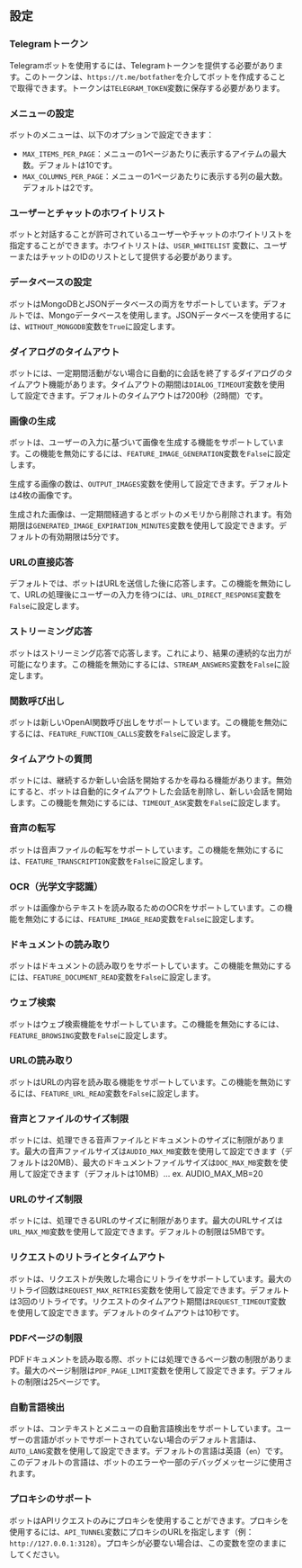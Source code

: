 ## 設定

### Telegramトークン

Telegramボットを使用するには、Telegramトークンを提供する必要があります。このトークンは、`https://t.me/botfather`を介してボットを作成することで取得できます。トークンは`TELEGRAM_TOKEN`変数に保存する必要があります。

### メニューの設定

ボットのメニューは、以下のオプションで設定できます：

- `MAX_ITEMS_PER_PAGE`：メニューの1ページあたりに表示するアイテムの最大数。デフォルトは10です。
- `MAX_COLUMNS_PER_PAGE`：メニューの1ページあたりに表示する列の最大数。デフォルトは2です。

### ユーザーとチャットのホワイトリスト

ボットと対話することが許可されているユーザーやチャットのホワイトリストを指定することができます。ホワイトリストは、`USER_WHITELIST` 変数に、ユーザーまたはチャットのIDのリストとして提供する必要があります。

### データベースの設定

ボットはMongoDBとJSONデータベースの両方をサポートしています。デフォルトでは、Mongoデータベースを使用します。JSONデータベースを使用するには、`WITHOUT_MONGODB`変数を`True`に設定します。

### ダイアログのタイムアウト

ボットには、一定期間活動がない場合に自動的に会話を終了するダイアログのタイムアウト機能があります。タイムアウトの期間は`DIALOG_TIMEOUT`変数を使用して設定できます。デフォルトのタイムアウトは7200秒（2時間）です。

### 画像の生成

ボットは、ユーザーの入力に基づいて画像を生成する機能をサポートしています。この機能を無効にするには、`FEATURE_IMAGE_GENERATION`変数を`False`に設定します。

生成する画像の数は、`OUTPUT_IMAGES`変数を使用して設定できます。デフォルトは4枚の画像です。

生成された画像は、一定期間経過するとボットのメモリから削除されます。有効期限は`GENERATED_IMAGE_EXPIRATION_MINUTES`変数を使用して設定できます。デフォルトの有効期限は5分です。

### URLの直接応答

デフォルトでは、ボットはURLを送信した後に応答します。この機能を無効にして、URLの処理後にユーザーの入力を待つには、`URL_DIRECT_RESPONSE`変数を`False`に設定します。

### ストリーミング応答

ボットはストリーミング応答で応答します。これにより、結果の連続的な出力が可能になります。この機能を無効にするには、`STREAM_ANSWERS`変数を`False`に設定します。

### 関数呼び出し

ボットは新しいOpenAI関数呼び出しをサポートしています。この機能を無効にするには、`FEATURE_FUNCTION_CALLS`変数を`False`に設定します。

### タイムアウトの質問

ボットには、継続するか新しい会話を開始するかを尋ねる機能があります。無効にすると、ボットは自動的にタイムアウトした会話を削除し、新しい会話を開始します。この機能を無効にするには、`TIMEOUT_ASK`変数を`False`に設定します。

### 音声の転写

ボットは音声ファイルの転写をサポートしています。この機能を無効にするには、`FEATURE_TRANSCRIPTION`変数を`False`に設定します。

### OCR（光学文字認識）

ボットは画像からテキストを読み取るためのOCRをサポートしています。この機能を無効にするには、`FEATURE_IMAGE_READ`変数を`False`に設定します。

### ドキュメントの読み取り

ボットはドキュメントの読み取りをサポートしています。この機能を無効にするには、`FEATURE_DOCUMENT_READ`変数を`False`に設定します。

### ウェブ検索

ボットはウェブ検索機能をサポートしています。この機能を無効にするには、`FEATURE_BROWSING`変数を`False`に設定します。

### URLの読み取り

ボットはURLの内容を読み取る機能をサポートしています。この機能を無効にするには、`FEATURE_URL_READ`変数を`False`に設定します。

### 音声とファイルのサイズ制限

ボットには、処理できる音声ファイルとドキュメントのサイズに制限があります。最大の音声ファイルサイズは`AUDIO_MAX_MB`変数を使用して設定できます（デフォルトは20MB）、最大のドキュメントファイルサイズは`DOC_MAX_MB`変数を使用して設定できます（デフォルトは10MB）... ex. AUDIO_MAX_MB=20

### URLのサイズ制限

ボットには、処理できるURLのサイズに制限があります。最大のURLサイズは`URL_MAX_MB`変数を使用して設定できます。デフォルトの制限は5MBです。

### リクエストのリトライとタイムアウト

ボットは、リクエストが失敗した場合にリトライをサポートしています。最大のリトライ回数は`REQUEST_MAX_RETRIES`変数を使用して設定できます。デフォルトは3回のリトライです。リクエストのタイムアウト期間は`REQUEST_TIMEOUT`変数を使用して設定できます。デフォルトのタイムアウトは10秒です。

### PDFページの制限

PDFドキュメントを読み取る際、ボットには処理できるページ数の制限があります。最大のページ制限は`PDF_PAGE_LIMIT`変数を使用して設定できます。デフォルトの制限は25ページです。

### 自動言語検出

ボットは、コンテキストとメニューの自動言語検出をサポートしています。ユーザーの言語がボットでサポートされていない場合のデフォルト言語は、`AUTO_LANG`変数を使用して設定できます。デフォルトの言語は英語（`en`）です。このデフォルトの言語は、ボットのエラーや一部のデバッグメッセージに使用されます。

### プロキシのサポート

ボットはAPIリクエストのみにプロキシを使用することができます。プロキシを使用するには、`API_TUNNEL`変数にプロキシのURLを指定します（例：`http://127.0.0.1:3128`）。プロキシが必要ない場合は、この変数を空のままにしてください。